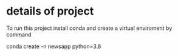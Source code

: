 # details of project 

To run this project install conda and create a virtual enviroment by command 

conda create -n newsapp python=3.8
